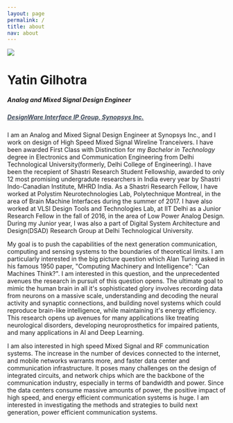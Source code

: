 ```yaml
---
layout: page
permalink: /
title: about
nav: about
---
```


<div class="text-center mt-5">
  <img class="img-fluid rounded-circle profile-img shadow" src="{{ 'prof_pic.jpeg' | prepend: '/assets/img/' | prepend: site.baseurl | prepend: site.url }}">
</div>

<div class="col mt-4">
  <h1 class="title text-center font-weight-bold">Yatin Gilhotra</h1>
  <h5 class="text-center text-sm-center" style="font-stretch: ultra-condensed;">
    Analog and Mixed Signal Design Engineer
  </h5>
  <h5 class="text-center text-sm-center" style="font-stretch: ultra-condensed;">
    <a style="color: rgb(60, 72, 88);" href="https://www.synopsys.com/designware-ip/interface-ip.html" target="_blank">DesignWare Interface IP Group, Synopsys Inc.</a><br/>
  </h5>
</div>

<!-- Introduction -->

<div class="col text-justify p-0">
  I am an Analog and Mixed Signal Design Engineer at Synopsys Inc., and I work on design of High Speed Mixed Signal Wireline Tranceivers. I have been awarded <span class="font-weight-bold">First Class with Distinction</span> for my <i>Bachelor in Technology</i> degree in Electronics and Communication Engineering from Delhi Technological University(formerly, Delhi College of Engineering). I have been the recepient of <span class="font-weight-bold">Shastri Research Student Fellowship</span>, awarded to only 12 most promising undergradute researchers in India every year by Shastri Indo-Canadian Institute, MHRD India. As a Shastri Research Fellow, I have worked at <span class="font-weight-bold">Polystim Neurotechnologies Lab</span>, Polytechnique Montreal, in the area of Brain Machine Interfaces during the summer of 2017. I have also worked at <span class="font-weight-bold">VLSI Design Tools and Technologies Lab</span>, at IIT Delhi as a Junior Research Fellow in the fall of 2016, in the area of Low Power Analog Design. During my Junior year, I was also a part of <span class="font-weight-bold">Digital System Architecture and Design(DSAD)</span> Research Group at Delhi Technological University.
  <p>
  <p>My goal is to push the capabilities of the next generation communication, computing and sensing systems to the boundaries of theoretical limits. I am particularly interested in the big picture question which Alan Turing asked in his famous 1950 paper, <span class="font-weight-bold">"Computing Machinery and Intelligence": "Can Machines Think?"</span>. I am interested in this question, and the unprecedented avenues the research in pursuit of this question opens. The ultimate goal to mimic the human brain in all it's sophisticated glory involves recording data from neurons on a massive scale, understanding and decoding the neural activity and synaptic connections, and building novel systems which could reproduce brain-like intelligence, while maintaining it's energy efficiency. This research opens up avenues for many applications like treating neurological disorders, developing neuroprosthetics for impaired patients, and many applications in AI and Deep Learning.
  <p>
  <p> I am also interested in high speed Mixed Signal and RF communication systems. The increase in the number of devices connected to the internet, and mobile networks warrants more, and faster data center and communication infrastructure. It poses many challenges on the design of integrated circuits, and network chips which are the backbone of the communication industry, especially in terms of bandwidth and power. Since the data centers consume massive amounts of power, the positive impact of high speed, and energy efficient communication systems is huge. I am interested in investigating the methods and strategies to build next generation, power efficient communication systems.  


  <!--
  I am a PhD student in the <a href="http://www.ml.cmu.edu/" target="_blank">Machine Learning Department</a> of the <a href="https://www.scs.cmu.edu/" target="_blank">School of Computer Science</a> at <a href="http://www.cmu.edu/" target="_blank">Carnegie Mellon University</a>. My advisor is <a href="http://www.cs.cmu.edu/~tom/" target="_blank">Tom Mitchell</a> and I work on <a href="http://rtw.ml.cmu.edu/rtw/" target="_blank">Never-Ending Learning</a>.

  My current research is motivated by the fact that real-world problems require integrating multiple, distinct modalities of information (e.g., image, audio, language, etc.) in ways that machine learning models cannot currently handle well. Most deep learning approaches are not able to utilize information learned from solving one problem to directly help in solving another. They are also not capable of <span class="font-weight-bold">never-ending learning</span>, failing on problems that are dynamic, ever-changing, and not fixed a priori, which is true of problems in the real world due to the dynamicity of nature. With my research, I aim to bridge the gap between UTCs, deep learning, and never-ending learning, by proposing <span class="font-weight-bold">neural cognitive architectures (NCAs)</span> that are inspired by human cognition and that can learn to continuously solve multiple problems that can grow in number over time, across multiple distinct perception and action modalities, and from multiple noisy sources of supervision combined with self-supervision. Their experience from learning to solve past problems can also be leveraged to learn to solve future ones. If you are interested to read more about NCAs, my <a href="{{ '/assets/pdf/thesis/proposal.pdf' | prepend: site.baseurl | prepend: site.url }}" target="_blank">thesis proposal</a> would be a good place to start. Throughout my PhD I have also worked on <a href="{{ '/projects/' | prepend: site.url }}">multiple other projects</a> related to artificial intelligence and machine learning.
  <br/><br/>
  Before I joined CMU, I graduated with an M.Eng. in <a href="http://www.imperial.ac.uk/electrical-engineering" target="_blank">Electrical and Electronic Engineering</a> from <a href="https://www.imperial.ac.uk/" target="_blank">Imperial College London</a>. For my Master's thesis I proposed a way to use topic modelling methods in order to perform human motion classification.
  </div>
  -->


<!-- News -->
<!--
<div class="news mt-3 p-0">
  <h1 class="title mb-4 p-0">news</h1>
  {% assign news = site.news | reverse %}
  {% for item in news limit: site.news_limit %}
    <div class="row p-0">
      <div class="col-sm-2 p-0">
        <span class="badge danger-color-dark font-weight-bold text-uppercase align-middle date ml-3">
          {{ item.date | date: "%b %-d, %Y" }}
        </span>
      </div>
      <div class="col-sm-10 mt-2 mt-sm-0 ml-3 ml-md-0 p-0 font-weight-light text">
        <p>{{ item.content | remove: '<p>' | remove: '</p>' | emojify }}</p>
      </div>
    </div>
  {% endfor %}
</div>
-->

